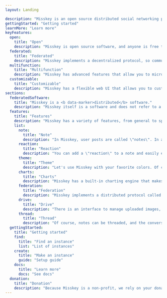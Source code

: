 ```yaml
---
layout: Landing

description: "Misskey is an open source distributed social networking platform."
gettingStarted: "Getting started"
learnMore: "Learn more"
keyFeatures:
  open:
    title: "Open"
    description: "Misskey is open source software, and anyone is free to use Misskey."
  federated:
    title: "Federated"
    description: "Misskey implements a decentralized protocol, so communities on different servers can connect with each other."
  multifunction:
    title: "Multifunction"
    description: "Misskey has advanced features that allow you to microblog like a pro."
  customizable:
    title: "Customizable"
    description: "Misskey has a flexible web UI that allows you to customize it to your liking."
sections:
  federatedSoftware:
    title: "Misskey is a <b data-marker>distributed</b> software."
    description: "Misskey itself is a software and does not refer to a specific server (instance). Since anyone can create an instance using Misskey, there are already a variety of instances in existence. Different instances have different main topic themes, user groups, languages, and so on. Finding the right instance for you is part of the fun. Another important feature is that Misskey implements a distributed communication protocol called ActivityPub, so no matter which instance you choose, you will be able to communicate with users in other instances."
  features:
    title: "Features"
    description: "Misskey has a variety of features, from general to special. Here are some of them."
    list:
      note:
        title: "Note"
        description: "In Misskey, user posts are called \"notes\". In a note, you can quote other notes, or attach images, videos, audio, or any other file you want."
      reaction:
        title: "Reaction"
        description: "You can add a \"reaction\" to a note and easily express your feelings about it."
      theme:
        title: "Theme"
        description: "Let's use Misskey with your favorite colors. Of course, dark mode is also supported. You can also create your own themes."
      charts:
        title: "Charts"
        description: "Misskey has a built-in charting engine that makes it easy to visualize instance usage, etc."
      federation:
        title: "Federation"
        description: "Misskey implements a distributed protocol called ActivityPub, so it can interact not only with other Misskey instances, but also with other software that supports ActivityPub."
      drive:
        title: "Drive"
        description: "There is an interface to manage uploaded images, videos, audio, and other files. This makes it easy for you to sort your favorite content into folders and share them again."
      thread:
        title: "Thread"
        description: "Of course, notes can be threaded, and the conversation can continue until you are comfortable."
  gettingStarted:
    title: "Getting started"
    find:
      title: "Find an instance"
      list: "List of instances"
    create:
      title: "Make an instance"
      guide: "Setup guide"
    docs:
      title: "Learn more"
      docs: "See docs"
  donation:
    title: "Donation"
    description: "Because Misskey is a non-profit, we rely on your donations to fund our development, so if you like Misskey, please consider donating so that we can continue to develop Misskey."
---
```

